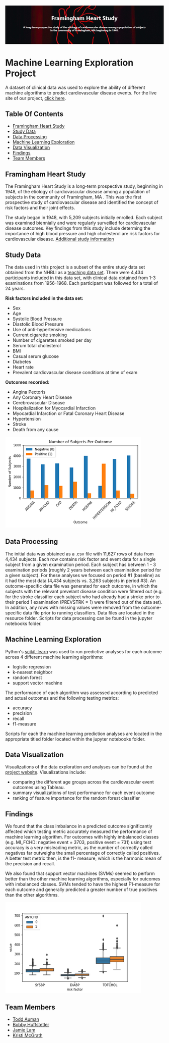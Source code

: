 ![alt text](Images/jumbotron.png)

# Machine Learning Exploration Project

A dataset of clinical data was used to explore the ability of different machine algorithms to predict cardiovascular disease events. For the live site of our project, [click here](https://kmcgrath88.github.io/FraminghamML-Project/summary.html).

<!-- TABLE OF CONTENTS -->
## Table Of Contents

* [Framingham Heart Study](#framingham-heart-study)
* [Study Data](#study-data)
* [Data Processing](#data-processing)
* [Machine Learning Exploration](#machine-learning-exploration)
* [Data Visualization](#data-visualization)
* [Findings](#findings)
* [Team Members](#team-members)

<!-- Framingham Heart Study -->
## Framingham Heart Study

The Framingham Heart Study is a long-term prospective study, beginning in 1948, of the etiology of cardiovascular disease among a population of subjects in the community of Framingham, MA .  This was the first prospective study of cardiovascular disease and identified the concept of risk factors and their joint effects.

The study began in 1948, with 5,209 subjects initially enrolled. Each subject was examined biennially and were regularly surveilled for cardiovascular disease outcomes. Key findings from this study include determing the importance of high blood pressure and high cholesterol are risk factors for cardiovascular disease.  [Additional study information](https://www.nhlbi.nih.gov/science/framingham-heart-study-fhs)

<!-- Study Data -->
## Study Data

The data used in this project is a subset of the entire study data set obtained from the NHBLI as a [teaching data set](https://biolincc.nhlbi.nih.gov/teaching/). There were 4,434 participants included in this data set, with clinical data obtained from 1-3 examinations from 1956-1968. Each participant was followed for a total of 24 years. 

**Risk factors included in the data set:**
* Sex
* Age
* Systolic Blood Pressure	
* Diastolic Blood Pressure
* Use of anti-hypertensive medications
* Current cigarette smoking
* Number of cigarettes smoked per day
* Serum total cholesterol
* BMI			
* Casual serum glucose
* Diabetes		
* Heart rate
* Prevalent cardiovascular disease conditions at time of exam

**Outcomes recorded:**
* Angina Pectoris	
* Any Coronary Heart Disease
* Cerebrovascular Disease
* Hospitalization for Myocardial Infarction
* Myocardial Infarction or Fatal Coronary Heart Disease
* Hypertension
* Stroke
* Death from any cause

![subjects per outcome](Images/subjects_per_outcome.png)

<!-- Data Processing -->
## Data Processing

The initial data was obtained as a .csv file with 11,627 rows of data from 4,434 subjects. Each row contains risk factor and event data for a single subject from a given examination period. Each subject has between 1 - 3 examination periods (roughly 2 years between each examination period for a given subject). For these analyses we focused on period #1 (baseline) as it had the most data (4,434 subjects vs. 3,263 subjects in period #3). An outcome-specific data file was generated for each outcome, in which the subjects with the relevant prevelant disease condition were filtered out (e.g. for the stroke classifier each subject who had already had a stroke prior to their period 1 examination (PREVSTRK = 1) were filtered out of the data set). In addition, any rows with missing values were removed from the outcome-specific data file prior to running classifiers.  Data files are located in the resource folder.  Scripts for data processing can be found in the jupyter notebooks folder.

<!-- Machine Learning Exploration -->
## Machine Learning Exploration

Python's [scikit-learn](https://scikit-learn.org/stable/index.html) was used to run predictive analyses for each outcome across 4 different machine learning algorithms:
* logistic regression
* k-nearest neighbor
* random forest
* support vector machine

The performance of each algorithm was assessed according to predicted and actual outcomes and the following testing metrics:
* accuracy	
* precision
* recall
* f1-measure

Scripts for each the machine learning prediction analyses are located in the appropriate titled folder located within the jupyter notebooks folder.

<!-- Data Visualization -->
## Data Visualization

Visualizations of the data exploration and analyses can be found at the [project website](https://kmcgrath88.github.io/FraminghamML-Project/summary.html).  Visualizations include:
 * comparing the different age groups across the cardiovascular event outcomes using Tableau.
 * summary visualizations of test performance for each event outcome
 * ranking of feature importance for the random forest classifier

<!-- Findings -->
## Findings

We found that the class imbalance in a predicted outcome significantly affected which testing metric accurately measured the performance of machine learning algorithm.  For outcomes with highly imbalanced classes (e.g. MI_FCHD: negative event = 3703, positive event = 731) using test accuracy is a very misleading metric, as the number of correctly called negatives far outweighs the small percentage of correctly called positives.  A better test metric then, is the f1- measure, which is the harmonic mean of the precision and recall.  

We also found that support vector machines (SVMs) seemed to perform better than the other machine learning algorithms, especially for outcomes with imbalanced classes.  SVMs tended to have the highest F1-measure for each outcome and generally predicted a greater number of true positives than the other algorithms.

![alt text](Images/anychd_boxplot.png)

<!-- Team Members -->
## Team Members
* [ Todd Auman ](https://github.com/jtauman)
* [ Bobby Huffstetler ](https://github.com/bhuffstetler)
* [Jamie Lam](https://github.com/jwlam)
* [ Kristi McGrath ](https://github.com/kmcgrath88)
